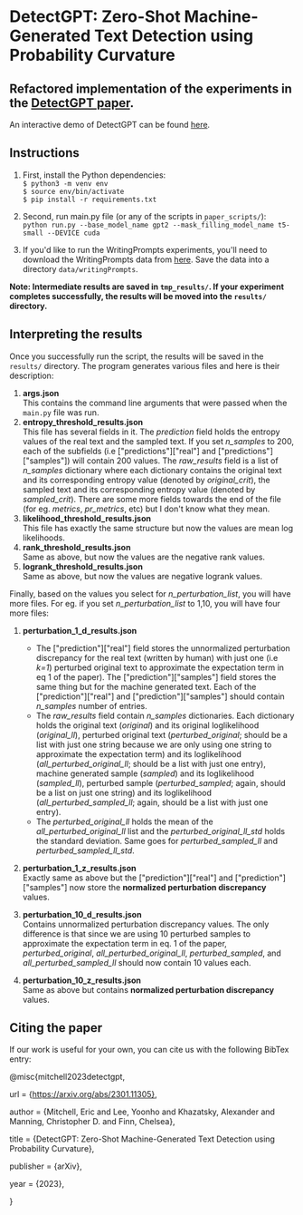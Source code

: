 
# DetectGPT: Zero-Shot Machine-Generated Text Detection using Probability Curvature

## Refactored implementation of the experiments in the [DetectGPT paper](https://arxiv.org/abs/2301.11305v1).

An interactive demo of DetectGPT can be found [here](https://detectgpt.ericmitchell.ai).

## Instructions
1. First, install the Python dependencies: <br/>
    `$ python3 -m venv env` <br/>
    `$ source env/bin/activate` <br/>
    `$ pip install -r requirements.txt` <br/>
  
2. Second, run main.py file (or any of the scripts in `paper_scripts/`): <br/>
`python run.py --base_model_name gpt2 --mask_filling_model_name t5-small --DEVICE cuda`

3. If you'd like to run the WritingPrompts experiments, you'll need to download the WritingPrompts data from [here](https://www.kaggle.com/datasets/ratthachat/writing-prompts). Save the data into a directory `data/writingPrompts`.
 

**Note: Intermediate results are saved in `tmp_results/`. If your experiment completes successfully, the results will be moved into the `results/` directory.**

## Interpreting the results
Once you successfully run the script, the results will be saved in the `results/` directory. The program generates various files and here is their description:

1. **args.json** <br/>
This contains the command line arguments that were passed when the `main.py` file was run.
2. **entropy_threshold_results.json** <br/>
This file has several fields in it. The *prediction* field holds the entropy values of the real text and the sampled text. If you set *n_samples* to 200, each of the subfields (i.e ["predictions"]["real"] and  ["predictions"]["samples"]) will contain 200 values. The *raw_results* field is a list of *n_samples* dictionary where each dictionary contains the original text and its corresponding entropy value (denoted by *original_crit*), the sampled text and its corresponding entropy value (denoted by *sampled_crit*). There are some more fields towards the end of the file (for eg.  *metrics*, *pr_metrics*, etc) but I don't know what they mean.
3. **likelihood_threshold_results.json** <br/>
This file has exactly the same structure but now the values are mean log likelihoods.
4. **rank_threshold_results.json** <br/>
Same as above, but now the values are the negative rank values.
5. **logrank_threshold_results.json** <br/>
Same as above, but now the values are negative logrank values.

Finally, based on the values you select for *n_perturbation_list*, you will have more files. For eg. if you set *n_perturbation_list* to 1,10, you will have four more files:

 1. **perturbation_1_d_results.json** <br/>
	* The ["prediction"]["real"] field stores the unnormalized perturbation discrepancy for the real text (written by human) with just one (i.e *k=1*) perturbed original text to approximate the expectation term in eq 1 of the paper). The ["prediction"]["samples"] field stores the same thing but for the machine generated text. Each of the ["prediction"]["real"] and ["prediction"]["samples"] should contain *n_samples* number of entries.
	* The *raw_results* field contain *n_samples* dictionaries. Each dictionary holds the original text (*original*) and its original loglikelihood (*original_ll*), perturbed original text (*perturbed_original*; should be a list with just one string because we are only using one string to approximate the expectation term) and its loglikelihood (*all_perturbed_original_ll*; should be a list with just one entry), machine generated sample (*sampled*) and its loglikelihood (*sampled_ll*), perturbed sample (*perturbed_sampled*; again, should be a list on just one string) and its loglikelihood (*all_perturbed_sampled_ll*; again, should be a list with just one entry). 
	* The *perturbed_original_ll* holds the mean of the *all_perturbed_original_ll* list and the *perturbed_original_ll_std* holds the standard deviation. Same goes for *perturbed_sampled_ll* and *perturbed_sampled_ll_std*.

2. **perturbation_1_z_results.json** <br/>
Exactly same as above but the ["prediction"]["real"] and ["prediction"]["samples"] now store the **normalized perturbation discrepancy** values.

3. **perturbation_10_d_results.json** <br/>
Contains unnormalized perturbation discrepancy values. The only difference is that since we are using 10 perturbed samples to approximate the expectation term in eq. 1 of the paper, *perturbed_original*, *all_perturbed_original_ll*, *perturbed_sampled*, and *all_perturbed_sampled_ll* should now contain 10 values each.

4. **perturbation_10_z_results.json** <br/>
Same as above but contains **normalized perturbation discrepancy** values.


## Citing the paper

If our work is useful for your own, you can cite us with the following BibTex entry:

@misc{mitchell2023detectgpt,

url = {https://arxiv.org/abs/2301.11305},

author = {Mitchell, Eric and Lee, Yoonho and Khazatsky, Alexander and Manning, Christopher D. and Finn, Chelsea},

title = {DetectGPT: Zero-Shot Machine-Generated Text Detection using Probability Curvature},

publisher = {arXiv},

year = {2023},

}
